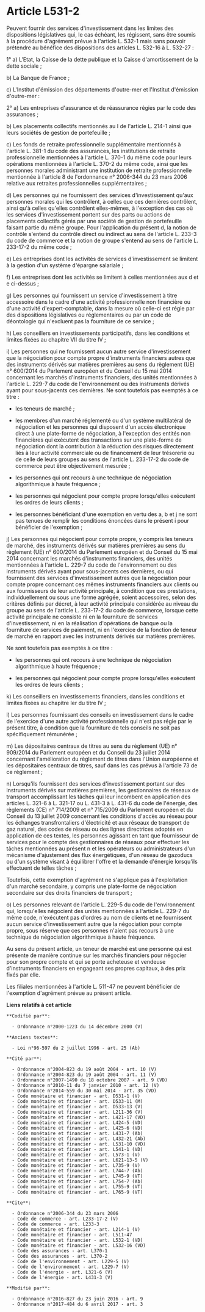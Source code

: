 # Article L531-2

Peuvent fournir des services d'investissement dans les limites des dispositions législatives qui, le cas échéant, les
régissent, sans être soumis à la procédure d'agrément prévue à l'article L. 532-1 mais sans pouvoir prétendre au bénéfice des
dispositions des articles L. 532-16 à L. 532-27 :

1° a) L'Etat, la Caisse de la dette publique et la Caisse d'amortissement de la dette sociale ;

b) La Banque de France ;

c) L'Institut d'émission des départements d'outre-mer et l'Institut d'émission d'outre-mer :

2° a) Les entreprises d'assurance et de réassurance régies par le code des assurances ;

b) Les placements collectifs mentionnés au I de l'article L. 214-1 ainsi que leurs sociétés de gestion de portefeuille ;

c) Les fonds de retraite professionnelle supplémentaire mentionnés à l'article L. 381-1 du code des assurances, les
institutions de retraite professionnelle mentionnées à l'article L. 370-1 du même code pour leurs opérations mentionnées à
l'article L. 370-2 du même code, ainsi que les personnes morales administrant une institution de retraite professionnelle
mentionnée à l'article 8 de l'ordonnance n° 2006-344 du 23 mars 2006 relative aux retraites professionnelles
supplémentaires ;

d) Les personnes qui ne fournissent des services d'investissement qu'aux personnes morales qui les contrôlent, à celles que
ces dernières contrôlent, ainsi qu'à celles qu'elles contrôlent elles-mêmes, à l'exception des cas où les services
d'investissement portent sur des parts ou actions de placements collectifs gérés par une société de gestion de portefeuille
faisant partie du même groupe. Pour l'application du présent d, la notion de contrôle s'entend du contrôle direct ou indirect
au sens de l'article L. 233-3 du code de commerce et la notion de groupe s'entend au sens de l'article L. 233-17-2 du même
code ;

e) Les entreprises dont les activités de services d'investissement se limitent à la gestion d'un système d'épargne
salariale ;

f) Les entreprises dont les activités se limitent à celles mentionnées aux d et e ci-dessus ;

g) Les personnes qui fournissent un service d'investissement à titre accessoire dans le cadre d'une activité professionnelle
non financière ou d'une activité d'expert-comptable, dans la mesure où celle-ci est régie par des dispositions législatives
ou réglementaires ou par un code de déontologie qui n'excluent pas la fourniture de ce service ;

h) Les conseillers en investissements participatifs, dans les conditions et limites fixées au chapitre VII du titre IV ;

i) Les personnes qui ne fournissent aucun autre service d'investissement que la négociation pour compte propre d'instruments
financiers autres que des instruments dérivés sur matières premières au sens du règlement (UE) n° 600/2014 du Parlement
européen et du Conseil du 15 mai 2014 concernant les marchés d'instruments financiers, des unités mentionnées à l'article L.
229-7 du code de l'environnement ou des instruments dérivés ayant pour sous-jacents ces dernières. Ne sont toutefois pas
exemptés à ce titre :

- les teneurs de marché ;

- les membres d'un marché réglementé ou d'un système multilatéral de négociation et les personnes qui disposent d'un accès
électronique direct à une plate-forme de négociation, à l'exception des entités non financières qui exécutent des
transactions sur une plate-forme de négociation dont la contribution à la réduction des risques directement liés à leur
activité commerciale ou de financement de leur trésorerie ou de celle de leurs groupes au sens de l'article L. 233-17-2 du
code de commerce peut être objectivement mesurée ;

- les personnes qui ont recours à une technique de négociation algorithmique à haute fréquence ;

- les personnes qui négocient pour compte propre lorsqu'elles exécutent les ordres de leurs clients ;

- les personnes bénéficiant d'une exemption en vertu des a, b et j ne sont pas tenues de remplir les conditions énoncées dans
le présent i pour bénéficier de l'exemption ;

j) Les personnes qui négocient pour compte propre, y compris les teneurs de marché, des instruments dérivés sur matières
premières au sens du règlement (UE) n° 600/2014 du Parlement européen et du Conseil du 15 mai 2014 concernant les marchés
d'instruments financiers, des unités mentionnées à l'article L. 229-7 du code de l'environnement ou des instruments dérivés
ayant pour sous-jacents ces dernières, ou qui fournissent des services d'investissement autres que la négociation pour compte
propre concernant ces mêmes instruments financiers aux clients ou aux fournisseurs de leur activité principale, à condition
que ces prestations, individuellement ou sous une forme agrégée, soient accessoires, selon des critères définis par décret, à
leur activité principale considérée au niveau du groupe au sens de l'article L. 233-17-2 du code de commerce, lorsque cette
activité principale ne consiste ni en la fourniture de services d'investissement, ni en la réalisation d'opérations de banque
ou la fourniture de services de paiement, ni en l'exercice de la fonction de teneur de marché en rapport avec les instruments
dérivés sur matières premières.

Ne sont toutefois pas exemptés à ce titre :

- les personnes qui ont recours à une technique de négociation algorithmique à haute fréquence ;

- les personnes qui négocient pour compte propre lorsqu'elles exécutent les ordres de leurs clients ;

k) Les conseillers en investissements financiers, dans les conditions et limites fixées au chapitre Ier du titre IV ;

l) Les personnes fournissant des conseils en investissement dans le cadre de l'exercice d'une autre activité professionnelle
qui n'est pas régie par le présent titre, à condition que la fourniture de tels conseils ne soit pas spécifiquement
rémunérée ;

m) Les dépositaires centraux de titres au sens du règlement (UE) n° 909/2014 du Parlement européen et du Conseil du 23
juillet 2014 concernant l'amélioration du règlement de titres dans l'Union européenne et les dépositaires centraux de titres,
sauf dans les cas prévus à l'article 73 de ce règlement ;

n) Lorsqu'ils fournissent des services d'investissement portant sur des instruments dérivés sur matières premières, les
gestionnaires de réseaux de transport accomplissant les tâches qui leur incombent en application des articles L. 321-6 à L.
321-17 ou L. 431-3 à L. 431-6 du code de l'énergie, des règlements (CE) n° 714/2009 et n° 715/2009 du Parlement européen et
du Conseil du 13 juillet 2009 concernant les conditions d'accès au réseau pour les échanges transfrontaliers d'électricité et
aux réseaux de transport de gaz naturel, des codes de réseau ou des lignes directrices adoptés en application de ces textes,
les personnes agissant en tant que fournisseur de services pour le compte des gestionnaires de réseaux pour effectuer les
tâches mentionnées au présent n et les opérateurs ou administrateurs d'un mécanisme d'ajustement des flux énergétiques, d'un
réseau de gazoducs ou d'un système visant à équilibrer l'offre et la demande d'énergie lorsqu'ils effectuent de telles
tâches ;

Toutefois, cette exemption d'agrément ne s'applique pas à l'exploitation d'un marché secondaire, y compris une plate-forme de
négociation secondaire sur des droits financiers de transport ;

o) Les personnes relevant de l'article L. 229-5 du code de l'environnement qui, lorsqu'elles négocient des unités mentionnées
à l'article L. 229-7 du même code, n'exécutent pas d'ordres au nom de clients et ne fournissent aucun service
d'investissement autre que la négociation pour compte propre, sous réserve que ces personnes n'aient pas recours à une
technique de négociation algorithmique à haute fréquence.

Au sens du présent article, un teneur de marché est une personne qui est présente de manière continue sur les marchés
financiers pour négocier pour son propre compte et qui se porte acheteuse et vendeuse d'instruments financiers en engageant
ses propres capitaux, à des prix fixés par elle.

Les filiales mentionnées à l'article L. 511-47 ne peuvent bénéficier de l'exemption d'agrément prévue au présent article.

**Liens relatifs à cet article**

	**Codifié par**:

	  - Ordonnance n°2000-1223 du 14 décembre 2000 (V)

	**Anciens textes**:

	  - Loi n°96-597 du 2 juillet 1996 - art. 25 (Ab)

	**Cité par**:

	  - Ordonnance n°2004-823 du 19 août 2004 - art. 10 (V)
	  - Ordonnance n°2004-823 du 19 août 2004 - art. 11 (V)
	  - Ordonnance n°2007-1490 du 18 octobre 2007 - art. 9 (VD)
	  - Ordonnance n°2010-11 du 7 janvier 2010 - art. 12 (V)
	  - Ordonnance n°2014-559 du 30 mai 2014 - art. 35 (VD)
	  - Code monétaire et financier - art. D531-1 (V)
	  - Code monétaire et financier - art. D533-11 (M)
	  - Code monétaire et financier - art. D533-13 (V)
	  - Code monétaire et financier - art. L211-36 (V)
	  - Code monétaire et financier - art. L421-17 (VD)
	  - Code monétaire et financier - art. L424-5 (VD)
	  - Code monétaire et financier - art. L425-6 (VD)
	  - Code monétaire et financier - art. L431-7 (Ab)
	  - Code monétaire et financier - art. L432-21 (Ab)
	  - Code monétaire et financier - art. L531-10 (VD)
	  - Code monétaire et financier - art. L541-1 (VD)
	  - Code monétaire et financier - art. L573-1 (V)
	  - Code monétaire et financier - art. L621-13-5 (V)
	  - Code monétaire et financier - art. L735-9 (V)
	  - Code monétaire et financier - art. L744-7 (Ab)
	  - Code monétaire et financier - art. L745-9 (VT)
	  - Code monétaire et financier - art. L754-7 (Ab)
	  - Code monétaire et financier - art. L755-9 (VT)
	  - Code monétaire et financier - art. L765-9 (VT)

	**Cite**:

	  - Ordonnance n°2006-344 du 23 mars 2006
	  - Code de commerce - art. L233-17-2 (V)
	  - Code de commerce - art. L233-3
	  - Code monétaire et financier - art. L214-1 (V)
	  - Code monétaire et financier - art. L511-47
	  - Code monétaire et financier - art. L532-1 (VD)
	  - Code monétaire et financier - art. L532-16 (VD)
	  - Code des assurances - art. L370-1
	  - Code des assurances - art. L370-2
	  - Code de l'environnement - art. L229-5 (V)
	  - Code de l'environnement - art. L229-7 (V)
	  - Code de l'énergie - art. L321-6 (V)
	  - Code de l'énergie - art. L431-3 (V)

	**Modifié par**:

	  - Ordonnance n°2016-827 du 23 juin 2016 - art. 9
	  - Ordonnance n°2017-484 du 6 avril 2017 - art. 3
